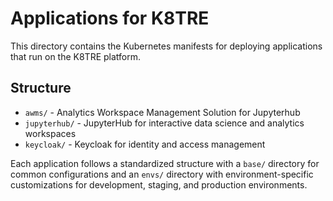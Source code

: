 # Applications for K8TRE

This directory contains the Kubernetes manifests for deploying applications that run on the K8TRE platform.

## Structure
- `awms/` - Analytics Workspace Management Solution for Jupyterhub
- `jupyterhub/` - JupyterHub for interactive data science and analytics workspaces
- `keycloak/` - Keycloak for identity and access management

Each application follows a standardized structure with a `base/` directory for common configurations and an `envs/` directory with environment-specific customizations for development, staging, and production environments.